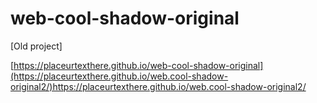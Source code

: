 # web-cool-shadow-original
[Old project]


[https://placeurtexthere.github.io/web-cool-shadow-original](https://placeurtexthere.github.io/web.cool-shadow-original2/)https://placeurtexthere.github.io/web.cool-shadow-original2/
